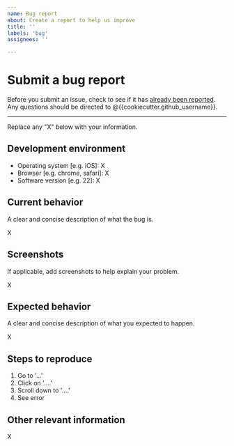 ```yaml
---
name: Bug report
about: Create a report to help us improve
title: ''
labels: 'bug'
assignees: ''

---
```



# Submit a bug report

Before you submit an issue, check to see if it has [already been reported][1].
Any questions should be directed to @{{cookiecutter.github_username}}.

---

Replace any "X" below with your information.

## Development environment

- Operating system [e.g. iOS]: X
- Browser [e.g. chrome, safari]: X
- Software version [e.g. 22]: X


## Current behavior

A clear and concise description of what the bug is.  

X

## Screenshots

If applicable, add screenshots to help explain your problem.

X

## Expected behavior

A clear and concise description of what you expected to happen.

X

## Steps to reproduce

1. Go to '...'
2. Click on '....'
3. Scroll down to '....'
4. See error

## Other relevant information

X

[1]: https://github.com/{{cookiecutter.github_username}}/{{cookiecutter.project_slug}}/issues

<!-- Adapted from https://raw.githubusercontent.com/tylucaskelley/github-templates/master/ISSUE_TEMPLATE.md
and from https://raw.githubusercontent.com/leynier/python-template/main/.github/ISSUE_TEMPLATE/bug_report.md
-->
